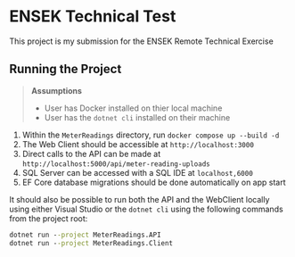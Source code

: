 ENSEK Technical Test
====================

This project is my submission for the ENSEK Remote Technical Exercise

Running the Project
-------------------

>**Assumptions**  
> - User has Docker installed on thier local machine
> - User has the `dotnet cli` installed on their machine

1. Within the `MeterReadings` directory, run `docker compose up --build -d`
2. The Web Client should be accessible at `http://localhost:3000`
3. Direct calls to the API can be made at `http://localhost:5000/api/meter-reading-uploads`
4. SQL Server can be accessed with a SQL IDE at `localhost,6000`
5. EF Core database migrations should be done automatically on app start

It should also be possible to run both the API and the WebClient locally using either Visual Studio or the `dotnet cli` using the following commands from the project root:
```cmd
dotnet run --project MeterReadings.API
dotnet run --project MeterReadings.Client
```